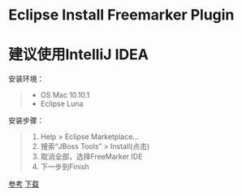 # Eclipse Install Freemarker Plugin
# 建议使用IntelliJ IDEA

安装环境：

> * OS Mac 10.10.1
> * Eclipse Luna

安装步骤：
> 1. Help > Eclipse Marketplace...
> 2. 搜索“JBoss Tools” > Install(点击)
> 3. 取消全部，选择FreeMarker IDE
> 4. 下一步到Finish

[参考](http://freemarker.org/editors.html)
[下载](http://tools.jboss.org/downloads/)
